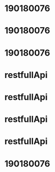 # 190180076
# 190180076
# 190180076
# restfullApi
# restfullApi
# restfullApi
# restfullApi
# 190180076

